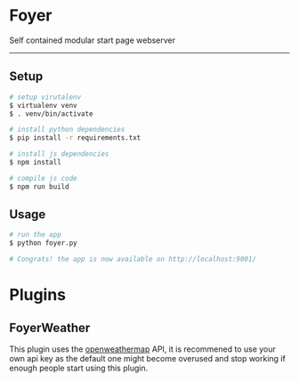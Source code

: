# Foyer
Self contained modular start page webserver

---

## Setup
```bash
# setup virutalenv
$ virtualenv venv
$ . venv/bin/activate

# install python dependencies
$ pip install -r requirements.txt

# install js dependencies
$ npm install

# compile js code
$ npm run build
```

## Usage
```bash
# run the app
$ python foyer.py

# Congrats! the app is now available on http://localhost:9001/

```

# Plugins

## FoyerWeather
This plugin uses the [openweathermap](https://openweathermap.org/) API, it is recommened to use your
own api key as the default one might become overused and stop working
if enough people start using this plugin.
